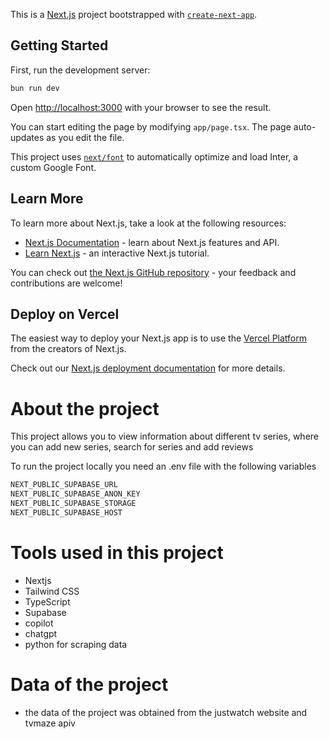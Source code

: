 This is a [Next.js](https://nextjs.org/) project bootstrapped with [`create-next-app`](https://github.com/vercel/next.js/tree/canary/packages/create-next-app).

## Getting Started

First, run the development server:

```bash
bun run dev
```

Open [http://localhost:3000](http://localhost:3000) with your browser to see the result.

You can start editing the page by modifying `app/page.tsx`. The page auto-updates as you edit the file.

This project uses [`next/font`](https://nextjs.org/docs/basic-features/font-optimization) to automatically optimize and load Inter, a custom Google Font.

## Learn More

To learn more about Next.js, take a look at the following resources:

- [Next.js Documentation](https://nextjs.org/docs) - learn about Next.js features and API.
- [Learn Next.js](https://nextjs.org/learn) - an interactive Next.js tutorial.

You can check out [the Next.js GitHub repository](https://github.com/vercel/next.js/) - your feedback and contributions are welcome!

## Deploy on Vercel

The easiest way to deploy your Next.js app is to use the [Vercel Platform](https://vercel.com/new?utm_medium=default-template&filter=next.js&utm_source=create-next-app&utm_campaign=create-next-app-readme) from the creators of Next.js.

Check out our [Next.js deployment documentation](https://nextjs.org/docs/deployment) for more details.

# About the project

This project allows you to view information about different tv series, where you can add new series, search for series and add reviews


To run the project locally you need an .env file with the following variables



```sh
NEXT_PUBLIC_SUPABASE_URL
NEXT_PUBLIC_SUPABASE_ANON_KEY
NEXT_PUBLIC_SUPABASE_STORAGE
NEXT_PUBLIC_SUPABASE_HOST
```


# Tools used in this project

- Nextjs
- Tailwind CSS
- TypeScript
- Supabase
- copilot
- chatgpt
- python for scraping data

# Data of the project

- the data of the project was obtained from the justwatch website and tvmaze apiv